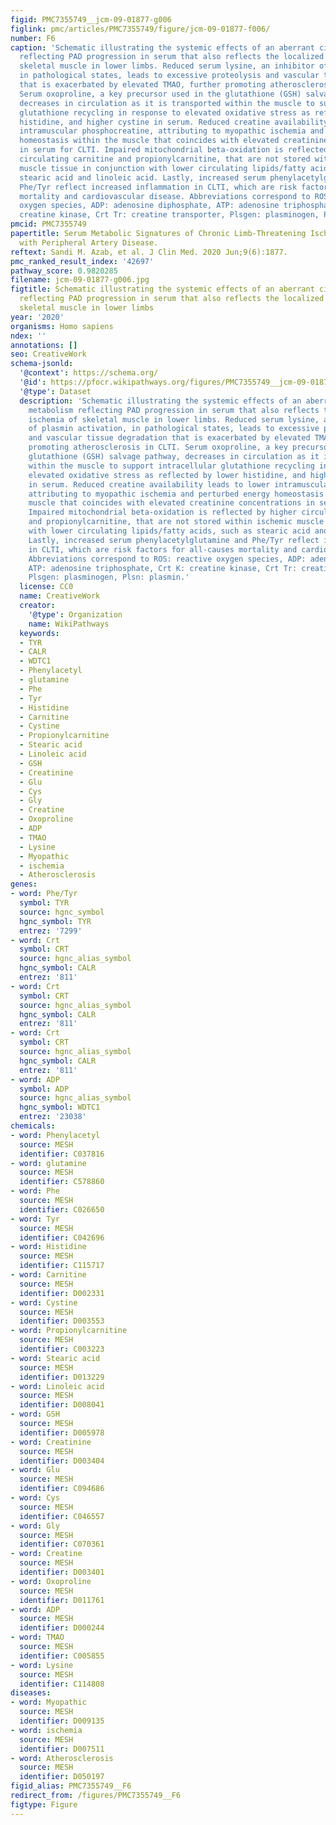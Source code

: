 ```yaml
---
figid: PMC7355749__jcm-09-01877-g006
figlink: pmc/articles/PMC7355749/figure/jcm-09-01877-f006/
number: F6
caption: 'Schematic illustrating the systemic effects of an aberrant circulatory metabolism
  reflecting PAD progression in serum that also reflects the localized ischemia of
  skeletal muscle in lower limbs. Reduced serum lysine, an inhibitor of plasmin activation,
  in pathological states, leads to excessive proteolysis and vascular tissue degradation
  that is exacerbated by elevated TMAO, further promoting atherosclerosis in CLTI.
  Serum oxoproline, a key precursor used in the glutathione (GSH) salvage pathway,
  decreases in circulation as it is transported within the muscle to support intracellular
  glutathione recycling in response to elevated oxidative stress as reflected by lower
  histidine, and higher cystine in serum. Reduced creatine availability leads to lower
  intramuscular phosphocreatine, attributing to myopathic ischemia and perturbed energy
  homeostasis within the muscle that coincides with elevated creatinine concentrations
  in serum for CLTI. Impaired mitochondrial beta-oxidation is reflected by higher
  circulating carnitine and propionylcarnitine, that are not stored within ischemic
  muscle tissue in conjunction with lower circulating lipids/fatty acids, such as
  stearic acid and linoleic acid. Lastly, increased serum phenylacetylglutamine and
  Phe/Tyr reflect increased inflammation in CLTI, which are risk factors for all-causes
  mortality and cardiovascular disease. Abbreviations correspond to ROS: reactive
  oxygen species, ADP: adenosine diphosphate, ATP: adenosine triphosphate, Crt K:
  creatine kinase, Crt Tr: creatine transporter, Plsgen: plasminogen, Plsn: plasmin.'
pmcid: PMC7355749
papertitle: Serum Metabolic Signatures of Chronic Limb-Threatening Ischemia in Patients
  with Peripheral Artery Disease.
reftext: Sandi M. Azab, et al. J Clin Med. 2020 Jun;9(6):1877.
pmc_ranked_result_index: '42697'
pathway_score: 0.9820285
filename: jcm-09-01877-g006.jpg
figtitle: Schematic illustrating the systemic effects of an aberrant circulatory metabolism
  reflecting PAD progression in serum that also reflects the localized ischemia of
  skeletal muscle in lower limbs
year: '2020'
organisms: Homo sapiens
ndex: ''
annotations: []
seo: CreativeWork
schema-jsonld:
  '@context': https://schema.org/
  '@id': https://pfocr.wikipathways.org/figures/PMC7355749__jcm-09-01877-g006.html
  '@type': Dataset
  description: 'Schematic illustrating the systemic effects of an aberrant circulatory
    metabolism reflecting PAD progression in serum that also reflects the localized
    ischemia of skeletal muscle in lower limbs. Reduced serum lysine, an inhibitor
    of plasmin activation, in pathological states, leads to excessive proteolysis
    and vascular tissue degradation that is exacerbated by elevated TMAO, further
    promoting atherosclerosis in CLTI. Serum oxoproline, a key precursor used in the
    glutathione (GSH) salvage pathway, decreases in circulation as it is transported
    within the muscle to support intracellular glutathione recycling in response to
    elevated oxidative stress as reflected by lower histidine, and higher cystine
    in serum. Reduced creatine availability leads to lower intramuscular phosphocreatine,
    attributing to myopathic ischemia and perturbed energy homeostasis within the
    muscle that coincides with elevated creatinine concentrations in serum for CLTI.
    Impaired mitochondrial beta-oxidation is reflected by higher circulating carnitine
    and propionylcarnitine, that are not stored within ischemic muscle tissue in conjunction
    with lower circulating lipids/fatty acids, such as stearic acid and linoleic acid.
    Lastly, increased serum phenylacetylglutamine and Phe/Tyr reflect increased inflammation
    in CLTI, which are risk factors for all-causes mortality and cardiovascular disease.
    Abbreviations correspond to ROS: reactive oxygen species, ADP: adenosine diphosphate,
    ATP: adenosine triphosphate, Crt K: creatine kinase, Crt Tr: creatine transporter,
    Plsgen: plasminogen, Plsn: plasmin.'
  license: CC0
  name: CreativeWork
  creator:
    '@type': Organization
    name: WikiPathways
  keywords:
  - TYR
  - CALR
  - WDTC1
  - Phenylacetyl
  - glutamine
  - Phe
  - Tyr
  - Histidine
  - Carnitine
  - Cystine
  - Propionylcarnitine
  - Stearic acid
  - Linoleic acid
  - GSH
  - Creatinine
  - Glu
  - Cys
  - Gly
  - Creatine
  - Oxoproline
  - ADP
  - TMAO
  - Lysine
  - Myopathic
  - ischemia
  - Atherosclerosis
genes:
- word: Phe/Tyr
  symbol: TYR
  source: hgnc_symbol
  hgnc_symbol: TYR
  entrez: '7299'
- word: Crt
  symbol: CRT
  source: hgnc_alias_symbol
  hgnc_symbol: CALR
  entrez: '811'
- word: Crt
  symbol: CRT
  source: hgnc_alias_symbol
  hgnc_symbol: CALR
  entrez: '811'
- word: Crt
  symbol: CRT
  source: hgnc_alias_symbol
  hgnc_symbol: CALR
  entrez: '811'
- word: ADP
  symbol: ADP
  source: hgnc_alias_symbol
  hgnc_symbol: WDTC1
  entrez: '23038'
chemicals:
- word: Phenylacetyl
  source: MESH
  identifier: C037816
- word: glutamine
  source: MESH
  identifier: C578860
- word: Phe
  source: MESH
  identifier: C026650
- word: Tyr
  source: MESH
  identifier: C042696
- word: Histidine
  source: MESH
  identifier: C115717
- word: Carnitine
  source: MESH
  identifier: D002331
- word: Cystine
  source: MESH
  identifier: D003553
- word: Propionylcarnitine
  source: MESH
  identifier: C003223
- word: Stearic acid
  source: MESH
  identifier: D013229
- word: Linoleic acid
  source: MESH
  identifier: D008041
- word: GSH
  source: MESH
  identifier: D005978
- word: Creatinine
  source: MESH
  identifier: D003404
- word: Glu
  source: MESH
  identifier: C094686
- word: Cys
  source: MESH
  identifier: C046557
- word: Gly
  source: MESH
  identifier: C070361
- word: Creatine
  source: MESH
  identifier: D003401
- word: Oxoproline
  source: MESH
  identifier: D011761
- word: ADP
  source: MESH
  identifier: D000244
- word: TMAO
  source: MESH
  identifier: C005855
- word: Lysine
  source: MESH
  identifier: C114808
diseases:
- word: Myopathic
  source: MESH
  identifier: D009135
- word: ischemia
  source: MESH
  identifier: D007511
- word: Atherosclerosis
  source: MESH
  identifier: D050197
figid_alias: PMC7355749__F6
redirect_from: /figures/PMC7355749__F6
figtype: Figure
---
```

